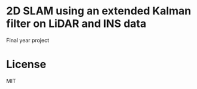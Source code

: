 # 2D SLAM using an extended Kalman filter on LiDAR and INS data

Final year project

# License

MIT
